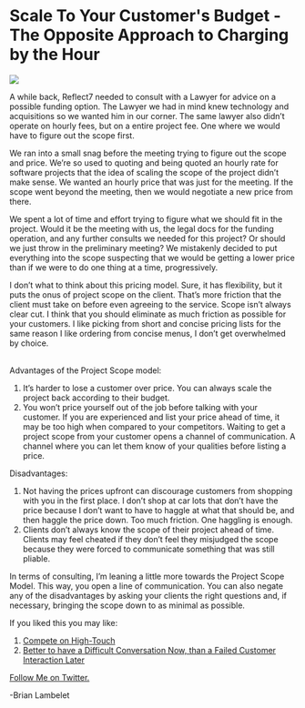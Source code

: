 <!--
id: 893034232
link: http://techneur.com/post/893034232/scale-to-your-customers-budget-the-opposite-approach
slug: scale-to-your-customers-budget-the-opposite-approach
date: Mon Aug 02 2010 07:38:11 GMT-0500 (CDT)
publish: 2010-08-02
tags: Hourly Rate, Consulting
-->


Scale To Your Customer's Budget - The Opposite Approach to Charging by the Hour
===============================================================================

![](http://media.tumblr.com/tumblr_l6hwq5uv3G1qzbc4f.jpg)

A while back, Reflect7 needed to consult with a Lawyer for advice on a
possible funding option. The Lawyer we had in mind knew technology and
acquisitions so we wanted him in our corner. The same lawyer also didn’t
operate on hourly fees, but on a entire project fee. One where we would
have to figure out the scope first.

We ran into a small snag before the meeting trying to figure out the
scope and price. We’re so used to quoting and being quoted an hourly
rate for software projects that the idea of scaling the scope of the
project didn’t make sense. We wanted an hourly price that was just for
the meeting. If the scope went beyond the meeting, then we would
negotiate a new price from there.

We spent a lot of time and effort trying to figure what we should fit in
the project. Would it be the meeting with us, the legal docs for the
funding operation, and any further consults we needed for this project?
Or should we just throw in the preliminary meeting? We mistakenly
decided to put everything into the scope suspecting that we would be
getting a lower price than if we were to do one thing at a time,
progressively.

I don’t what to think about this pricing model. Sure, it has
flexibility, but it puts the onus of project scope on the client. That’s
more friction that the client must take on before even agreeing to the
service. Scope isn’t always clear cut. I think that you should eliminate
as much friction as possible for your customers. I like picking from
short and concise pricing lists for the same reason I like ordering from
concise menus, I don’t get overwhelmed by choice. 

\
Advantages of the Project Scope model:

1.  It’s harder to lose a customer over price. You can always scale the
    project back according to their budget.
2.  You won’t price yourself out of the job before talking with your
    customer. If you are experienced and list your price ahead of time,
    it may be too high when compared to your competitors. Waiting to get
    a project scope from your customer opens a channel of communication.
    A channel where you can let them know of your qualities before
    listing a price.

Disadvantages:

1.  Not having the prices upfront can discourage customers from shopping
    with you in the first place. I don’t shop at car lots that don’t
    have the price because I don’t want to have to haggle at what that
    should be, and then haggle the price down. Too much friction. One
    haggling is enough.
2.  Clients don’t always know the scope of their project ahead of time.
    Clients may feel cheated if they don’t feel they misjudged the scope
    because they were forced to communicate something that was still
    pliable.

In terms of consulting, I’m leaning a little more towards the Project
Scope Model. This way, you open a line of communication. You can also
negate any of the disadvantages by asking your clients the right
questions and, if necessary, bringing the scope down to as minimal as
possible.

If you liked this you may like:

1.  [Compete on
    High-Touch](http://techneur.com/post/753257213/compete-on-high-touch "Compete on High-Touch")
2.  [Better to have a Difficult Conversation Now, than a Failed Customer
    Interaction
    Later](http://techneur.com/post/821807701/difficult-conversation-failed-customer-interaction-later "http://techneur.com/post/821807701/difficult-conversation-failed-customer-interaction-later")

[Follow Me on
Twitter.](http://twitter.com/brianlambelet "Follow Brian on Twitter")

-Brian Lambelet

